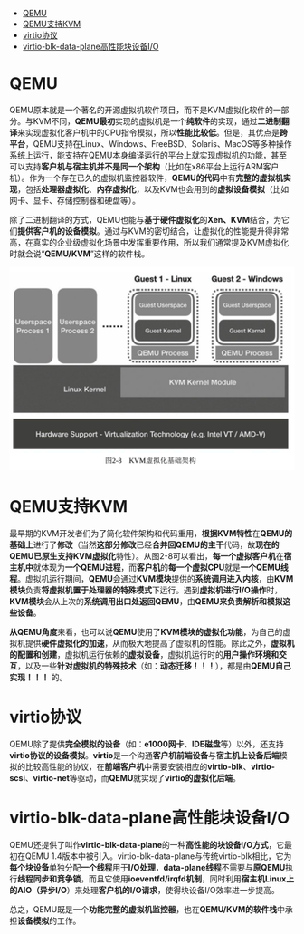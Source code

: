 
<!-- @import "[TOC]" {cmd="toc" depthFrom=1 depthTo=6 orderedList=false} -->

<!-- code_chunk_output -->

- [QEMU](#qemu)
- [QEMU支持KVM](#qemu支持kvm)
- [virtio协议](#virtio协议)
- [virtio-blk-data-plane高性能块设备I/O](#virtio-blk-data-plane高性能块设备io)

<!-- /code_chunk_output -->

# QEMU

QEMU原本就是一个著名的开源虚拟机软件项目，而不是KVM虚拟化软件的一部分。与KVM不同，**QEMU最初**实现的虚拟机是一个**纯软件**的实现，通过**二进制翻译**来实现虚拟化客户机中的CPU指令模拟，所以**性能比较低**。但是，其优点是**跨平台**，QEMU支持在Linux、Windows、FreeBSD、Solaris、MacOS等多种操作系统上运行，能支持在QEMU本身编译运行的平台上就实现虚拟机的功能，甚至可以支持**客户机与宿主机并不是同一个架构**（比如在x86平台上运行ARM客户机）。作为一个存在已久的虚拟机监控器软件，**QEMU的代码**中有**完整的虚拟机实现**，包括**处理器虚拟化**、**内存虚拟化**，以及KVM也会用到的**虚拟设备模拟**（比如网卡、显卡、存储控制器和硬盘等）。

除了二进制翻译的方式，QEMU也能与**基于硬件虚拟化**的**Xen、KVM**结合，为它们**提供客户机的设备模拟**。通过与KVM的密切结合，让虚拟化的性能提升得非常高，在真实的企业级虚拟化场景中发挥重要作用，所以我们通常提及KVM虚拟化时就会说“**QEMU/KVM**”这样的软件栈。

![](./images/2019-05-14-21-42-10.png)

# QEMU支持KVM

最早期的KVM开发者们为了简化软件架构和代码重用，**根据KVM特性**在**QEMU的基础上**进行了**修改**（当然**这部分修改**已经**合并回QEMU的主干**代码，故**现在的QEMU已原生支持KVM虚拟化**特性）。从图2\-8可以看出，**每一个虚拟客户机**在**宿主机中**就体现为**一个QEMU进程**，而**客户机**的**每一个虚拟CPU**就是**一个QEMU线程**。虚拟机运行期间，**QEMU**会通过**KVM模块**提供的**系统调用进入内核**，由**KVM模块**负责**将虚拟机置于处理器的特殊模式**下运行。遇到**虚拟机进行I/O操作**时，**KVM模块**会从上次的**系统调用出口处返回QEMU**，由**QEMU来负责解析和模拟这些设备**。

**从QEMU角度**来看，也可以说**QEMU**使用了**KVM模块的虚拟化功能**，为自己的虚拟机提供**硬件虚拟化的加速**，从而极大地提高了虚拟机的性能。除此之外，**虚拟机的配置和创建**，虚拟机运行依赖的**虚拟设备**，虚拟机运行时的**用户操作环境和交互**，以及一些**针对虚拟机的特殊技术**（如：**动态迁移！！！**），都是由**QEMU自己实现！！！** 的。

# virtio协议

QEMU除了提供**完全模拟的设备**（如：**e1000网卡**、**IDE磁盘**等）以外，还支持**virtio协议的设备模拟**。**virtio**是一个沟通**客户机前端设备**与**宿主机上设备后端**模拟的比较高性能的协议，在**前端客户机**中需要安装相应的**virtio\-blk**、**virtio\-scsi**、**virtio\-net**等驱动，而**QEMU**就实现了**virtio的虚拟化后端**。

# virtio-blk-data-plane高性能块设备I/O

QEMU还提供了叫作**virtio\-blk\-data\-plane**的一种**高性能的块设备I/O方式**，它最初在QEMU 1.4版本中被引入。virtio\-blk\-data\-plane与传统virtio\-blk相比，它为**每个块设备**单独分配**一个线程**用于**I/O处理**，**data\-plane线程**不需要与**原QEMU**执行**线程同步和竞争锁**，而且它使用**ioeventfd/irqfd机制**，同时利用**宿主机Linux上的AIO（异步I/O**）来处理**客户机的I/O请求**，使得块设备I/O效率进一步提高。

总之，QEMU既是一个**功能完整的虚拟机监控器**，也在**QEMU/KVM的软件栈**中承担**设备模拟**的工作。